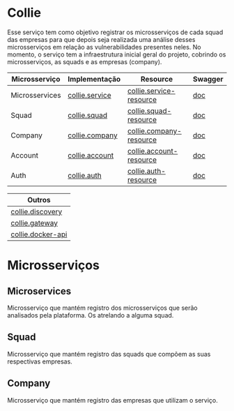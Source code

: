 # Collie

Esse serviço tem como objetivo registrar os microsserviços de cada squad das empresas para que depois seja realizada uma análise desses microsserviços em relação as vulnerabilidades presentes neles. No momento, o serviço tem a infraestrutura inicial geral do projeto, cobrindo os microsserviços, as squads e as empresas (company).

|Microsserviço|Implementação|Resource|Swagger|
|---|---|---|---|
|Microsservices|[collie.service](https://github.com/alanmath/collie.service) | [collie.service-resource](https://github.com/alanmath/collie.service-resource) |[doc](http://localhost:8080/microservices/swagger-ui/index.html#/) |
| Squad | [collie.squad](https://github.com/alanmath/collie.squad) | [collie.squad-resource](https://github.com/alanmath/collie.squad-resource) | [doc](http://localhost:8080/squad/swagger-ui/index.html#/) |
| Company | [collie.company](https://github.com/alanmath/collie.company) | [collie.company-resource](https://github.com/alanmath/collie.company-resource) | [doc](http://localhost:8080/company/swagger-ui/index.html#/) |
| Account | [collie.account](https://github.com/alanmath/collie.account) | [collie.account-resource](https://github.com/alanmath/collie.account-resource) | [doc](http://localhost:8080/accounts/swagger-ui/index.html#/) |
| Auth | [collie.auth](https://github.com/alanmath/collie.auth) | [collie.auth-resource](https://github.com/alanmath/collie.auth-resource) | [doc](http://localhost:8080/auth/swagger-ui/index.html#/) |

|Outros|
|---|
|[collie.discovery](https://github.com/alanmath/collie.discovery)|
|[collie.gateway](https://github.com/alanmath/collie.gateway)|
|[collie.docker-api](https://github.com/alanmath/collie.docker-api)|

# Microsserviços
## Microservices
Microsserviço que mantém registro dos microsserviços que serão analisados pela plataforma. Os atrelando a alguma squad.

## Squad
Microsserviço que mantém registro das squads que compõem as suas respectivas empresas. 

## Company
Microsserviço que mantém registro das empresas que utilizam o serviço.